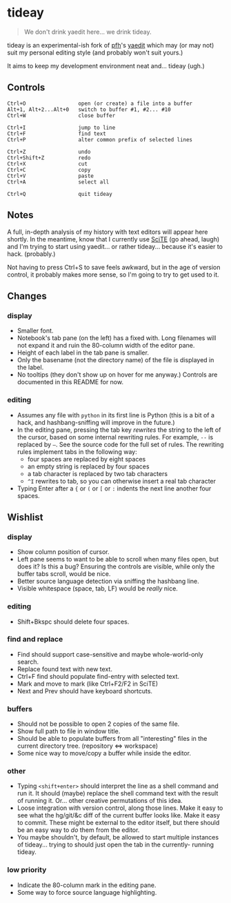 tideay
======

> We don't drink yaedit here... we drink tideay.

tideay is an experimental-ish fork of [pfh][]'s [yaedit][] which may
(or may not) suit my personal editing style (and probably won't suit yours.)

It aims to keep my development environment neat and... tideay (ugh.)

Controls
--------

    Ctrl+O                 open (or create) a file into a buffer
    Alt+1, Alt+2...Alt+0   switch to buffer #1, #2... #10
    Ctrl+W                 close buffer
    
    Ctrl+I                 jump to line
    Ctrl+F                 find text
    Ctrl+P                 alter common prefix of selected lines
    
    Ctrl+Z                 undo
    Ctrl+Shift+Z           redo
    Ctrl+X                 cut
    Ctrl+C                 copy
    Ctrl+V                 paste
    Ctrl+A                 select all
    
    Ctrl+Q                 quit tideay
    
Notes
-----

A full, in-depth analysis of my history with text editors will appear here
shortly.  In the meantime, know that I currently use [SciTE][] (go ahead, laugh)
and I'm trying to start using yaedit... or rather tideay... because it's
easier to hack.  (probably.)

Not having to press Ctrl+S to save feels awkward, but in the age of version
control, it probably makes more sense, so I'm going to try to get used
to it.

Changes
-------

### display ###

*   Smaller font.
*   Notebook's tab pane (on the left) has a fixed with.  Long filenames will
    not expand it and ruin the 80-column width of the editor pane.
*   Height of each label in the tab pane is smaller.
*   Only the basename (not the directory name) of the file is displayed in
    the label.
*   No tooltips (they don't show up on hover for me anyway.)  Controls are
    documented in this README for now.

### editing ###

*   Assumes any file with `python` in its first line is Python (this is a
    bit of a hack, and hashbang-sniffing will improve in the future.)
*   In the editing pane, pressing the tab key *rewrites* the string to
    the left of the cursor, based on some internal rewriting rules.  For
    example, `--` is replaced by `—`.  See the source code for the full set
    of rules.  The rewriting rules implement tabs in the following way:
    *   four spaces are replaced by eight spaces
    *   an empty string is replaced by four spaces
    *   a tab character is replaced by two tab characters
    *   `^I` rewrites to tab, so you can otherwise insert a real tab character
*   Typing Enter after a `{` or `(` or `[` or `:` indents the next line
    another four spaces.

Wishlist
--------

### display ###

*   Show column position of cursor.
*   Left pane seems to want to be able to scroll when many files open,
    but does it?  Is this a bug?  Ensuring the controls are visible,
    while only the buffer tabs scroll, would be nice.
*   Better source language detection via sniffing the hashbang line.
*   Visible whitespace (space, tab, LF) would be *really* nice.

### editing ###

*   Shift+Bkspc should delete four spaces.

### find and replace ###

*   Find should support case-sensitive and maybe whole-world-only search.
*   Replace found text with new text.
*   Ctrl+F find should populate find-entry with selected text.
*   Mark and move to mark (like Ctrl+F2/F2 in SciTE)
*   Next and Prev should have keyboard shortcuts.

### buffers ###

*   Should not be possible to open 2 copies of the same file.
*   Show full path to file in window title.
*   Should be able to populate buffers from all "interesting" files in the
    current directory tree.  (repository <=> workspace)
*   Some nice way to move/copy a buffer while inside the editor.

### other ###

*   Typing `<shift+enter>` should interpret the line as a shell command
    and run it.  It should (maybe) replace the shell command text with the
    result of running it.  Or... other creative permutations of this idea.
*   Loose integration with version control, along those lines.  Make it easy
    to see what the hg/git/&c diff of the current buffer looks like.  Make it
    easy to commit.  These might be external to the editor itself, but there
    should be an easy way to *do* them from the editor.
*   You maybe shouldn't, by default, be allowed to start multiple instances
    of tideay... trying to should just open the tab in the currently-
    running tideay.

### low priority ###

*   Indicate the 80-column mark in the editing pane.
*   Some way to force source language highlighting.

[pfh]: http://www.logarithmic.net/pfh/
[yaedit]: http://www.logarithmic.net/pfh/yaedit 
[SciTE]: http://www.scintilla.org/SciTE.html
